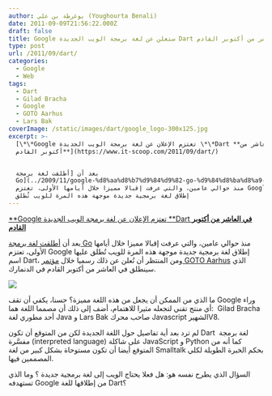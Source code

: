 ```yaml
---
author: يوغرطة بن علي (Youghourta Benali)
date: 2011-09-09T21:56:22.000Z
draft: false
title: Google ستعلن عن لغة برمجة الويب الجديدة Dart في العاشر من أكتوبر القادم
type: post
url: /2011/09/dart/
categories:
  - Google
  - Web
tags:
  - Dart
  - Gilad Bracha
  - Google
  - GOTO Aarhus
  - Lars Bak
coverImage: /static/images/dart/google_logo-300x125.jpg
excerpt: >-
  [\*\*Google تعتزم الإعلان عن لغة برمجة الويب الجديدة \*\*Dart **في العاشر من
  أكتوبر القادم**](https://www.it-scoop.com/2011/09/dart/)


  بعد أن [أطلقت لغة برمجة
  Go](../2009/11/google-%d8%aa%d8%b7%d9%84%d9%82-go-%d9%84%d8%ba%d8%a9-%d8%a8%d8%b1%d9%85%d8%ac%d8%a9-%d8%ac%d8%af%d9%8a%d8%af%d8%a9/)
  منذ حوالي عامين، والتي عرفت إقبالا مميزا خلال أيامها الأولى، تعتزم Google
  إطلاق لغة برمجية جديدة موجهة هذه المرة للويب تُطلق
---
```

[\*\*Google تعتزم الإعلان عن لغة برمجة الويب الجديدة \*\*Dart **في العاشر من أكتوبر القادم**](https://www.it-scoop.com/2011/09/dart/)

بعد أن [أطلقت لغة برمجة Go](../2009/11/google-%d8%aa%d8%b7%d9%84%d9%82-go-%d9%84%d8%ba%d8%a9-%d8%a8%d8%b1%d9%85%d8%ac%d8%a9-%d8%ac%d8%af%d9%8a%d8%af%d8%a9/) منذ حوالي عامين، والتي عرفت إقبالا مميزا خلال أيامها الأولى، تعتزم Google إطلاق لغة برمجية جديدة موجهة هذه المرة للويب تُطلق عليها اسم Dart، ومن المنتظر أن تُعلن عن ذلك رسميا خلال [مؤتمر GOTO Aarhus](http://gotocon.com/aarhus-2011/presentation/Opening%20Keynote:%20Dart,%20a%20new%20programming%20language%20for%20structured%20web%20programming) الذي سينطلق في العاشر من أكتوبر القادم في الدنمارك.

![](/static/images/dart/google_logo-300x125.jpg)

ما الذي من الممكن أن يجعل من هذه اللغة مميزة؟ حسنا، يكفي أن تقف Google وراء أي منتج تقني لتجعله مثيرا للاهتمام، أضف إلى ذلك أن مصمما اللغة هما:  Gilad Bracha أحد مطوري لغة Java و Lars Bak صاحب محرك Javascript الشهيرV8.

لم ترد بعد أية تفاصيل حول اللغة الجديدة لكن من المتوقع أن تكون Dart  لغة برمجة مفسَّرة (interpreted language) على شاكلة JavaScript و Python كما أنه من المتوقع أيضا أن تكون مستوحاة بشكل كبير من لغة Smalltalk بحكم الخبرة الطويلة لكلي المصممين فيها.

السؤال الذي يطرح نفسه هو: هل فعلا يحتاج الويب إلى لغة برمجية جديدة ؟ وما الذي تستهدفه Google من إطلاقها للغة Dart؟
